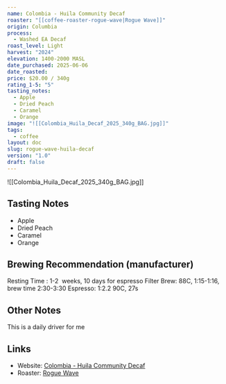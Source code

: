```yaml
---
name: Colombia - Huila Community Decaf
roaster: "[[coffee-roaster-rogue-wave|Rogue Wave]]"
origin: Columbia
process:
  - Washed EA Decaf
roast_level: Light
harvest: "2024"
elevation: 1400-2000 MASL
date_purchased: 2025-06-06
date_roasted: 
price: $20.00 / 340g
rating_1-5: "5"
tasting_notes:
  - Apple
  - Dried Peach
  - Caramel
  - Orange
image: "![[Colombia_Huila_Decaf_2025_340g_BAG.jpg]]"
tags:
  - coffee
layout: doc
slug: rogue-wave-huila-decaf
version: "1.0"
draft: false
---
```


![[Colombia_Huila_Decaf_2025_340g_BAG.jpg]]

## Tasting Notes
- Apple
- Dried Peach
- Caramel
- Orange

## Brewing Recommendation (manufacturer)
Resting Time : 1-2  weeks, 10 days for espresso
Filter Brew: 88C, 1:15-1:16, brew time 2:30-3:30
Espresso: 1:2.2 90C, 27s

## Other Notes
This is a daily driver for me

## Links
- Website: [Colombia - Huila Community Decaf](https://roguewavecoffee.ca/products/colombia-huila-regional-decaf?srsltid=AfmBOoraYRirvzhgTqYRsyOe_MYN5cXtgMzFqzkODUzDUyZIhmx-3326)
- Roaster: [Rogue Wave](_docs/coffee-roaster-rogue-wave.md)

